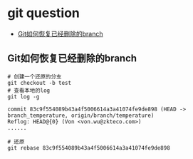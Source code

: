 # git question

+ [Git如何恢复已经删除的branch](#Git如何恢复已经删除的branch)

## Git如何恢复已经删除的branch

~~~ shell
# 创建一个还原的分支
git checkout -b test
# 查看本地的log
git log -g

commit 83c9f554089b43a4f5006614a3a41074fe9de898 (HEAD -> branch_temperature, origin/branch/temperature)
Reflog: HEAD@{0} (Von <von.wu@zkteco.com>)
......

# 还原
git rebase 83c9f554089b43a4f5006614a3a41074fe9de898

~~~